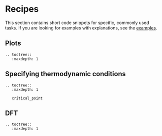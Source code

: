 # Recipes

This section contains short code snippets for specific, commonly used tasks.
If you are looking for examples with explanations, see the [examples](/examples/index).

## Plots

```{eval-rst}
.. toctree::
   :maxdepth: 1

```

## Specifying thermodynamic conditions

```{eval-rst}
.. toctree::
   :maxdepth: 1

   critical_point
```

## DFT

```{eval-rst}
.. toctree::
   :maxdepth: 1

```
